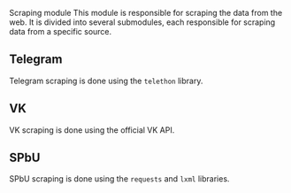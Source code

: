Scraping module
This module is responsible for scraping the data from the web. 
It is divided into several submodules, each responsible for scraping data from a specific source.

## Telegram

Telegram scraping is done using the `telethon` library.

## VK

VK scraping is done using the official VK API.

## SPbU

SPbU scraping is done using the `requests` and `lxml` libraries.
